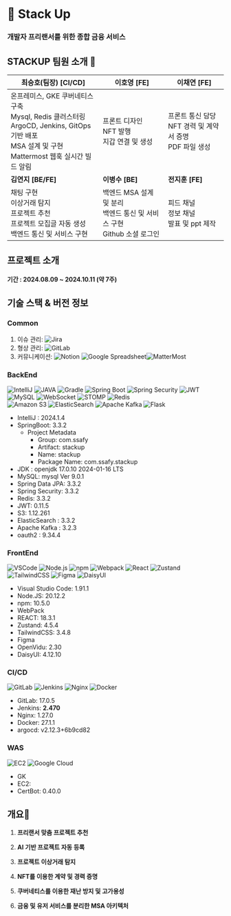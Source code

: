 # 💼 Stack Up
### 개발자 프리랜서를 위한 종합 금융 서비스




 
## STACKUP 팀원 소개 🌱

| **최승호(팀장) [CI/CD]**                                                                                                           | **이호영** [FE]                                                                                  | **이채연** [FE]                              |
|-------------------------------------------------------------------------------------------------------------------------------|-----------------------------------------------------------------------------------------------|-------------------------------------------|
  | 온프레미스, GKE 쿠버네티스 구축<br>Mysql, Redis 클러스터링<br>ArgoCD, Jenkins, GitOps 기반 배포<br>MSA 설계 및 구현<br>Mattermost 웹훅 실시간 빌드 알림<br> | 프론트 디자인 <br> NFT 발행 <br> 지갑 연결 및 생성 <br>                                                      | 프론트 통신 담당 <br> NFT 경력 및 계약서 증명 <br>  PDF 파일 생성 |
| **김연지 [BE/FE]**                                                                                                               | **이병수 [BE]**                                                                                  | **전지훈 [FE]**                              |
| 채팅 구현 <br> 이상거래 탐지 <br> 프로젝트 추천 <br> 프로젝트 모집글 자동 생성 <br> 백엔드 통신 및 서비스 구현                                                      |백엔드 MSA 설계 및 분리 <br> 백엔드 통신 및 서비스 구현 <br> Github 소셜 로그인 <br>  | 피드 채널 <br> 정보 채널 <br> 발표 및 ppt 제작 |



## 프로젝트 소개
#### 기간 : 2024.08.09 ~ 2024.10.11 (약 7주)


## 기술 스택 & 버전 정보

### Common

1. 이슈 관리: ![Jira](https://img.shields.io/badge/jira-blue?style=for-the-badge&logo=jira&logoColor=white)
2. 형상 관리: ![GitLab](https://img.shields.io/badge/gitlab-orange?style=for-the-badge&logo=gitlab&logoColor=white)
3. 커뮤니케이션: ![Notion](https://img.shields.io/badge/Notion-%23000000.svg?style=for-the-badge&logo=notion&logoColor=white) ![Google Spreadsheet](https://img.shields.io/badge/spread%20sheet-white?style=for-the-badge&logo=google&logoColor=black)![MatterMost](https://img.shields.io/badge/mattermost-0058CC?style=for-the-badge&logo=mattermost&logoColor=white)

### BackEnd

![IntelliJ](https://img.shields.io/badge/intellij-black?style=for-the-badge&logo=intellijidea&logoColor=white)
![JAVA](https://img.shields.io/badge/JAVA-red?style=for-the-badge&logo=java&logoColor=black)
![Gradle](https://img.shields.io/badge/gradle-black?style=for-the-badge&logo=gradle&logoColor=white)
![Spring Boot](https://img.shields.io/badge/spring%20boot-green?style=for-the-badge&logo=springboot&logoColor=white)
![Spring Security](https://img.shields.io/badge/spring%20security-green?style=for-the-badge&logo=springsecurity&logoColor=white)
![JWT](https://img.shields.io/badge/JWT-black?style=for-the-badge&logo=jsonwebtokens&logoColor=white)
![MySQL](https://img.shields.io/badge/mysql-blue?style=for-the-badge&logo=mysql&logoColor=white)
![WebSocket](https://img.shields.io/badge/websocket-yellow?style=for-the-badge&logo=socketdotio&logoColor=white)
![STOMP](https://img.shields.io/badge/stomp-yellow?style=for-the-badge&logo=StopStalk&logoColor=white)
![Redis](https://img.shields.io/badge/Redis-DC382D?style=for-the-badge&logo=Redis&logoColor=white)  
![Amazon S3](https://img.shields.io/badge/amazone%20s3-red?style=for-the-badge&logo=amazons3&logoColor=white)
![ElasticSearch](https://img.shields.io/badge/-ElasticSearch-005571?style=for-the-badge&logo=elasticsearch)
![Apache Kafka](https://img.shields.io/badge/Apache%20Kafka-000?style=for-the-badge&logo=apachekafka)
![Flask](https://img.shields.io/badge/Flask-red?style=for-the-badge&logo=Flask)
- IntelliJ : 2024.1.4
- SpringBoot: 3.3.2
  - Project Metadata
    - Group:  com.ssafy
    - Artifact: stackup
    - Name: stackup
    - Package Name: com.ssafy.stackup
- JDK : openjdk 17.0.10 2024-01-16 LTS
- MySQL:  mysql  Ver 9.0.1
- Spring Data JPA: 3.3.2
- Spring Security: 3.3.2
- Redis: 3.3.2
- JWT: 0.11.5
- S3: 1.12.261
- ElasticSearch : 3.3.2
- Apache Kafka : 3.2.3
- oauth2 : 9.34.4

### FrontEnd

![VSCode](https://img.shields.io/badge/vscode-blue?style=for-the-badge&logo=vscode&logoColor=blue)
![Node.js](https://img.shields.io/badge/nodejs-green?style=for-the-badge&logo=node.js&logoColor=white)
![npm](https://img.shields.io/badge/npm-red?style=for-the-badge&logo=npm&logoColor=#CB3837)
![Webpack](https://img.shields.io/badge/webpack-black?style=for-the-badge&logo=webpack&logoColor=#8DD6F9)
![React](https://img.shields.io/badge/react-blue?style=for-the-badge&logo=react&logoColor=#61DAFB)
![Zustand](https://img.shields.io/badge/zustand-orange?style=for-the-badge&logo=zustand&logoColor=white)
![TailwindCSS](https://img.shields.io/badge/tailwindcss-blue?style=for-the-badge&logo=tailwindcss&logoColor=#06B6D4)
![Figma](https://img.shields.io/badge/figma-white?style=for-the-badge&logo=figma&logoColor=#F24E1E)
![DaisyUI](https://img.shields.io/badge/daisyui-yellow?style=for-the-badge&logo=daisyui&logoColor=#5A0EF8)

- Visual Studio Code: 1.91.1
- Node.JS: 20.12.2
- npm: 10.5.0
- WebPack
- REACT: 18.3.1
- Zustand: 4.5.4
- TailwindCSS: 3.4.8
- Figma
- OpenVidu: 2.30
- DaisyUI: 4.12.10

### CI/CD

![GitLab](https://img.shields.io/badge/gitlab-orange?style=for-the-badge&logo=gitlab&logoColor=white)
![Jenkins](https://img.shields.io/badge/jenkins-red?style=for-the-badge&logo=jenkins&logoColor=black)
![Nginx](https://img.shields.io/badge/nginx-green?style=for-the-badge&logo=nginx&logoColor=black)
![Docker](https://img.shields.io/badge/docker-skyblue?style=for-the-badge&logo=docker&logoColor=blue)

- GitLab: 17.0.5
- Jenkins: **2.470**
- Nginx: 1.27.0
- Docker: 27.1.1
- argocd: v2.12.3+6b9cd82

### WAS

![EC2](https://img.shields.io/badge/EC2-white?style=for-the-badge&logo=amazonec2&logoColor=red)
![Google Cloud](https://img.shields.io/badge/GoogleCloud-%234285F4.svg?style=for-the-badge&logo=google-cloud&logoColor=white)
- GK
- EC2:
- CertBot: 0.40.0

## 개요🌱


1. **프리랜서 맞춤 프로젝트 추천**

2. **AI 기반 프로젝트 자동 등록**

3. **프로젝트 이상거래 탐지**

4. **NFT를 이용한 계약 및 경력 증명**

5. **쿠버네티스를 이용한 재난 방지 및 고가용성**

6. **금융 및 유저 서비스를 분리한 MSA 아키텍처**

